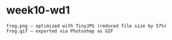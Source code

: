 # week10-wd1
    frog.png – optimized with TinyJPG (reduced file size by 57%)
    frog.gif – exported via Photoshop as GIF
    
